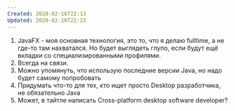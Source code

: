 ```yaml
---
Created: 2020-02-16T22:13
Updated: 2020-02-16T22:23
---
```

1. JavaFX - моя основная технология, это то, что я делаю fulltime, а не где-то там нахватался. Но будет выглядеть глупо, если будут ещё вкладки со специализированными профилями.
2. Всегда на связи.
3. Можно упомянуть, что использую последние версии Java, но надо будет самому попробовать
4. Придумать что-то для тех, кто ищет просто Desktop разработчика, не обязательно Java
5. Может, в тайтле написать Cross-platform desktop software developer?